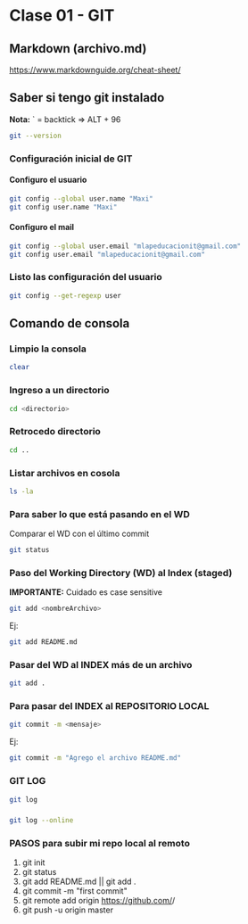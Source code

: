 # Clase 01 - GIT

## Markdown (archivo.md)

https://www.markdownguide.org/cheat-sheet/

## Saber si tengo git instalado

**Nota:** ` = backtick => ALT + 96 

```sh
git --version
```
### Configuración inicial de GIT

#### Configuro el usuario 

```sh
git config --global user.name "Maxi"
git config user.name "Maxi"
```

#### Configuro el mail 
```sh
git config --global user.email "mlapeducacionit@gmail.com"
git config user.email "mlapeducacionit@gmail.com"
```

### Listo las configuración del usuario
```sh
git config --get-regexp user
```
## Comando de consola

### Limpio la consola

```sh
clear
```
### Ingreso a un directorio

```sh
cd <directorio>
```

### Retrocedo directorio

```sh
cd ..
```

### Listar archivos en cosola

```sh
ls -la
```

### Para saber lo que está pasando en el WD 
Comparar el WD con el último commit

```sh
git status
```

### Paso del Working Directory (WD) al Index (staged)
**IMPORTANTE:** Cuidado es case sensitive

```sh
git add <nombreArchivo> 
```

Ej:

```sh
git add README.md 
```
### Pasar del WD al INDEX más de un archivo
```sh
git add .
```


### Para pasar del INDEX al REPOSITORIO LOCAL

```sh
git commit -m <mensaje>
```
Ej:

```sh
git commit -m "Agrego el archivo README.md"
```

### GIT LOG

```sh
git log 
```
### 

```sh
git log --online
```

### PASOS para subir mi repo local al remoto

1. git init
2. git status 
3. git add README.md || git add .
4. git commit -m "first commit"
5. git remote add origin https://github.com/<tuNombreUsuario>/<tuRepo>
6. git push -u origin master